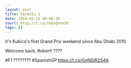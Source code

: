 ```yaml
---
layout: post
title: Formula 1
date: 2018-05-11 00:00:20
tourl: http://t.co/7dAxQYnn2K
tags: []
---
```

It's Kubica's first Grand Prix weekend since Abu Dhabi 2010

Welcome back, Robert! ????

#F1 ???????? #SpanishGP https://t.co/GnNDiR2S4A